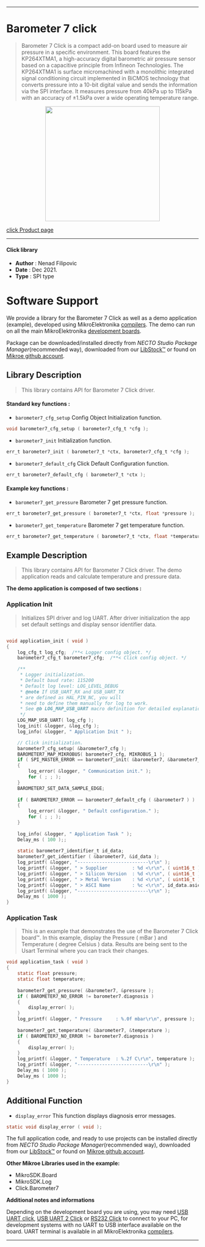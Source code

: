 
---
# Barometer 7 click

> Barometer 7 Click is a compact add-on board used to measure air pressure in a specific environment. This board features the KP264XTMA1, a high-accuracy digital barometric air pressure sensor based on a capacitive principle from Infineon Technologies. The KP264XTMA1 is surface micromachined with a monolithic integrated signal conditioning circuit implemented in BiCMOS technology that converts pressure into a 10-bit digital value and sends the information via the SPI interface. It measures pressure from 40kPa up to 115kPa with an accuracy of ±1.5kPa over a wide operating temperature range. 

<p align="center">
  <img src="https://download.mikroe.com/images/click_for_ide/barometer7_click.png" height=300px>
</p>

[click Product page](https://www.mikroe.com/barometer-7-click)

---


#### Click library

- **Author**        : Nenad Filipovic
- **Date**          : Dec 2021.
- **Type**          : SPI type


# Software Support

We provide a library for the Barometer 7 Click
as well as a demo application (example), developed using MikroElektronika
[compilers](https://www.mikroe.com/necto-studio).
The demo can run on all the main MikroElektronika [development boards](https://www.mikroe.com/development-boards).

Package can be downloaded/installed directly from *NECTO Studio Package Manager*(recommended way), downloaded from our [LibStock&trade;](https://libstock.mikroe.com) or found on [Mikroe github account](https://github.com/MikroElektronika/mikrosdk_click_v2/tree/master/clicks).

## Library Description

> This library contains API for Barometer 7 Click driver.

#### Standard key functions :

- `barometer7_cfg_setup` Config Object Initialization function.
```c
void barometer7_cfg_setup ( barometer7_cfg_t *cfg );
```

- `barometer7_init` Initialization function.
```c
err_t barometer7_init ( barometer7_t *ctx, barometer7_cfg_t *cfg );
```

- `barometer7_default_cfg` Click Default Configuration function.
```c
err_t barometer7_default_cfg ( barometer7_t *ctx );
```

#### Example key functions :

- `barometer7_get_pressure` Barometer 7 get pressure function.
```c
err_t barometer7_get_pressure ( barometer7_t *ctx, float *pressure );
```

- `barometer7_get_temperature` Barometer 7 get temperature function.
```c
err_t barometer7_get_temperature ( barometer7_t *ctx, float *temperature );
```

## Example Description

> This library contains API for Barometer 7 Click driver.
> The demo application reads and calculate temperature and pressure data.

**The demo application is composed of two sections :**

### Application Init

> Initializes SPI driver and log UART.
> After driver initialization the app set default settings 
> and display sensor identifier data.

```c

void application_init ( void )
{
    log_cfg_t log_cfg;  /**< Logger config object. */
    barometer7_cfg_t barometer7_cfg;  /**< Click config object. */

    /** 
     * Logger initialization.
     * Default baud rate: 115200
     * Default log level: LOG_LEVEL_DEBUG
     * @note If USB_UART_RX and USB_UART_TX 
     * are defined as HAL_PIN_NC, you will 
     * need to define them manually for log to work. 
     * See @b LOG_MAP_USB_UART macro definition for detailed explanation.
     */
    LOG_MAP_USB_UART( log_cfg );
    log_init( &logger, &log_cfg );
    log_info( &logger, " Application Init " );

    // Click initialization.
    barometer7_cfg_setup( &barometer7_cfg );
    BAROMETER7_MAP_MIKROBUS( barometer7_cfg, MIKROBUS_1 );
    if ( SPI_MASTER_ERROR == barometer7_init( &barometer7, &barometer7_cfg ) )
    {
        log_error( &logger, " Communication init." );
        for ( ; ; );
    }
    BAROMETER7_SET_DATA_SAMPLE_EDGE;
    
    if ( BAROMETER7_ERROR == barometer7_default_cfg ( &barometer7 ) )
    {
        log_error( &logger, " Default configuration." );
        for ( ; ; );
    }
    
    log_info( &logger, " Application Task " );
    Delay_ms ( 100 );;
    
    static barometer7_identifier_t id_data;
    barometer7_get_identifier ( &barometer7, &id_data );
    log_printf( &logger, "--------------------------\r\n" );
    log_printf( &logger, " > Supplier         : %d <\r\n", ( uint16_t ) id_data.supplier );
    log_printf( &logger, " > Silicon Version  : %d <\r\n", ( uint16_t ) id_data.silicon_version );
    log_printf( &logger, " > Metal Version    : %d <\r\n", ( uint16_t ) id_data.metal_version );
    log_printf( &logger, " > ASCI Name        : %c <\r\n", id_data.asic_name );
    log_printf( &logger, "--------------------------\r\n" );
    Delay_ms ( 1000 );
}

```

### Application Task

> This is an example that demonstrates the use of the Barometer 7 Click board™.
> In this example, display the Pressure ( mBar ) and Temperature ( degree Celsius ) data.
> Results are being sent to the Usart Terminal where you can track their changes.

```c
void application_task ( void )
{
    static float pressure; 
    static float temperature;
    
    barometer7_get_pressure( &barometer7, &pressure );
    if ( BAROMETER7_NO_ERROR != barometer7.diagnosis )
    {
        display_error( );
    }
    log_printf( &logger, " Pressure     : %.0f mbar\r\n", pressure );
    
    barometer7_get_temperature( &barometer7, &temperature );
    if ( BAROMETER7_NO_ERROR != barometer7.diagnosis )
    {
        display_error( );   
    }
    log_printf( &logger, " Temperature  : %.2f C\r\n", temperature );
    log_printf( &logger, "--------------------------\r\n" );
    Delay_ms ( 1000 );
    Delay_ms ( 1000 );
}
```

## Additional Function

- `display_error` This function displays diagnosis error messages.
```c
static void display_error ( void );
```

The full application code, and ready to use projects can be installed directly from *NECTO Studio Package Manager*(recommended way), downloaded from our [LibStock&trade;](https://libstock.mikroe.com) or found on [Mikroe github account](https://github.com/MikroElektronika/mikrosdk_click_v2/tree/master/clicks).

**Other Mikroe Libraries used in the example:**

- MikroSDK.Board
- MikroSDK.Log
- Click.Barometer7

**Additional notes and informations**

Depending on the development board you are using, you may need
[USB UART click](https://www.mikroe.com/usb-uart-click),
[USB UART 2 Click](https://www.mikroe.com/usb-uart-2-click) or
[RS232 Click](https://www.mikroe.com/rs232-click) to connect to your PC, for
development systems with no UART to USB interface available on the board. UART
terminal is available in all MikroElektronika
[compilers](https://shop.mikroe.com/compilers).

---
